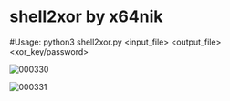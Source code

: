 # shell2xor by x64nik

#Usage: python3 shell2xor.py <input_file> <output_file> <xor_key/password>



![000330](https://user-images.githubusercontent.com/56338502/221343861-b9b57212-664f-486e-a514-c901a9e15bd6.png)

![000331](https://user-images.githubusercontent.com/56338502/221343859-e4a90868-956f-437c-ad01-025e972c0e3b.png)
